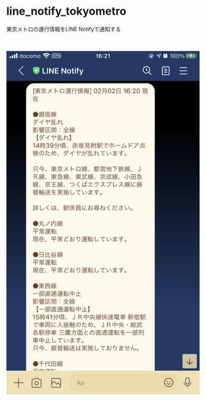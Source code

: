 # line_notify_tokyometro

東京メトロの運行情報をLINE Notifyで通知する

　

![notify_metro_problem.PNG](https://github.com/whitecat-22/line_notify_tokyometro/blob/main/notify_metro_problem.PNG "notify_metro_problem.PNG")
